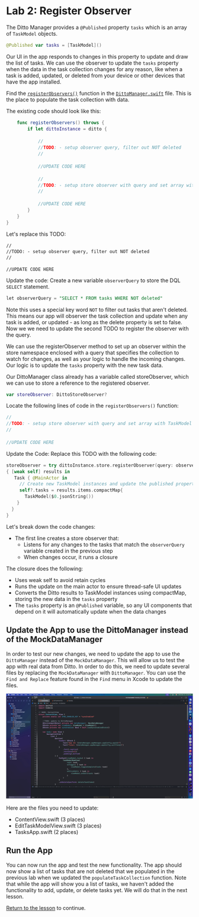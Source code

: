 # Lab 2:  Register Observer

The Ditto Manager provides a `@Published` property `tasks` which is an array of `TaskModel` objects.  

```swift
@Published var tasks = [TaskModel]()
```
Our UI in the app responds to changes in this property to update and draw the list of tasks.  We can use the observer to update the `tasks` property when the data in the task collection changes for any reason, like when a task is added, updated, or deleted from your device or other devices that have the app installed.

Find the [`registerObservers()`](../../swift/Tasks/Data/DittoManager.swift#L156) function in the [`DittoManager.swift`](https://github.com/ditto-examples/ditto-university/blob/main/course-101/swift/Tasks/Data/DittoManager.swift#L156) file.  This is the place to populate the task collection with data.  

The existing code should look like this:

```swift
    func registerObservers() throws {
        if let dittoInstance = ditto {
            
            //
            //TODO: - setup observer query, filter out NOT deleted
            //
            
            //UPDATE CODE HERE
            
            //
            //TODO: - setup store observer with query and set array with TaskModel
            //
            
            //UPDATE CODE HERE
        }
    }
}
```

Let's replace this TODO:

```
//
//TODO: - setup observer query, filter out NOT deleted
//

//UPDATE CODE HERE
```

Update the code:  Create a new variable `observerQuery` to store the DQL `SELECT` statement.  

```sql
let observerQuery = "SELECT * FROM tasks WHERE NOT deleted"
```

Note this uses a special key word `NOT` to filter out tasks that aren't deleted.  This means our app will observer the task collection and update when any task is added, or updated - as long as the delete property is set to false.  Now we we need to update the second TODO to register the observer with the query. 

We can use the registerObserver method to set up an observer within the store namespace enclosed with a query that specifies the collection to watch for changes, as well as your logic to handle the incoming changes.  Our logic is to update the `tasks` property with the new task data.   

Our DittoManager class already has a variable called storeObserver, which we can use to store a reference to the registered observer. 

```swift
var storeObserver: DittoStoreObserver?
```

Locate the following lines of code in the `registerObservers()` function:
```swift
//
//TODO: - setup store observer with query and set array with TaskModel
//
            
//UPDATE CODE HERE
```

Update the Code:  Replace this TODO with the following code:

```swift
storeObserver = try dittoInstance.store.registerObserver(query: observerQuery)
{ [weak self] results in
   Task { @MainActor in
     // Create new TaskModel instances and update the published property
     self?.tasks = results.items.compactMap{
       TaskModel($0.jsonString())
    }
  }
}
```

Let's break down the code changes:
- The first line creates a store observer that:
	- Listens for any changes to the tasks that match the `observerQuery` variable created in the previous step
	- When changes occur, it runs a closure

The closure does the following:
- Uses weak self to avoid retain cycles
- Runs the update on the main actor to ensure thread-safe UI updates
- Converts the Ditto results to TaskModel instances using compactMap, storing the new data in the `tasks` property
- The `tasks` property is an `@Published` variable, so any UI components that depend on it will automatically update when the data changes

## Update the App to use the DittoManager instead of the MockDataManager

In order to test our new changes, we need to update the app to use the `DittoManager` instead of the `MockDataManager`.  This will allow us to test the app with real data from Ditto.  In order to do this, we need to update several files by replacing the `MockDataManager` with `DittoManager`.  You can use the `Find and Replace` feature found in the `Find` menu in Xcode to update the files.  

![FindReplace-MockDataManager](../../assets/FindReplace-MockDataManager.gif)

Here are the files you need to update:

- ContentView.swift (3 places)
- EditTaskModelView.swift (3 places)
- TasksApp.swift (2 places)

## Run the App

You can now run the app and test the new functionality.  The app should now show a list of tasks that are not deleted that we populated in the previous lab when we updated the `populateTaskCollection` function.  Note that while the app will show you a list of tasks, we haven't added the functionality to add, update, or delete tasks yet. We will do that in the next lesson. 

[Return to the lesson](../README.md) to continue.